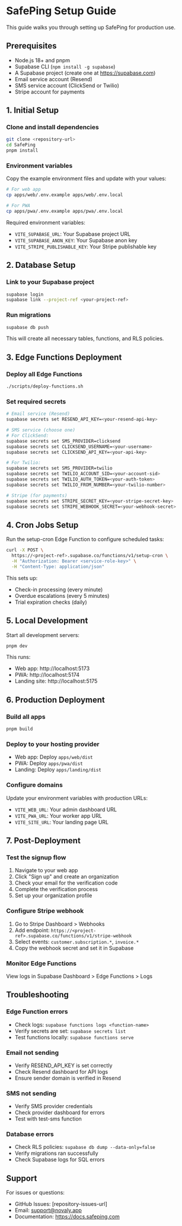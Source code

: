 # SafePing Setup Guide

This guide walks you through setting up SafePing for production use.

## Prerequisites

- Node.js 18+ and pnpm
- Supabase CLI (`npm install -g supabase`)
- A Supabase project (create one at https://supabase.com)
- Email service account (Resend)
- SMS service account (ClickSend or Twilio)
- Stripe account for payments

## 1. Initial Setup

### Clone and install dependencies
```bash
git clone <repository-url>
cd SafePing
pnpm install
```

### Environment variables
Copy the example environment files and update with your values:

```bash
# For web app
cp apps/web/.env.example apps/web/.env.local

# For PWA
cp apps/pwa/.env.example apps/pwa/.env.local
```

Required environment variables:
- `VITE_SUPABASE_URL`: Your Supabase project URL
- `VITE_SUPABASE_ANON_KEY`: Your Supabase anon key
- `VITE_STRIPE_PUBLISHABLE_KEY`: Your Stripe publishable key

## 2. Database Setup

### Link to your Supabase project
```bash
supabase login
supabase link --project-ref <your-project-ref>
```

### Run migrations
```bash
supabase db push
```

This will create all necessary tables, functions, and RLS policies.

## 3. Edge Functions Deployment

### Deploy all Edge Functions
```bash
./scripts/deploy-functions.sh
```

### Set required secrets
```bash
# Email service (Resend)
supabase secrets set RESEND_API_KEY=<your-resend-api-key>

# SMS service (choose one)
# For ClickSend:
supabase secrets set SMS_PROVIDER=clicksend
supabase secrets set CLICKSEND_USERNAME=<your-username>
supabase secrets set CLICKSEND_API_KEY=<your-api-key>

# For Twilio:
supabase secrets set SMS_PROVIDER=twilio
supabase secrets set TWILIO_ACCOUNT_SID=<your-account-sid>
supabase secrets set TWILIO_AUTH_TOKEN=<your-auth-token>
supabase secrets set TWILIO_FROM_NUMBER=<your-twilio-number>

# Stripe (for payments)
supabase secrets set STRIPE_SECRET_KEY=<your-stripe-secret-key>
supabase secrets set STRIPE_WEBHOOK_SECRET=<your-webhook-secret>
```

## 4. Cron Jobs Setup

Run the setup-cron Edge Function to configure scheduled tasks:

```bash
curl -X POST \
  https://<project-ref>.supabase.co/functions/v1/setup-cron \
  -H "Authorization: Bearer <service-role-key>" \
  -H "Content-Type: application/json"
```

This sets up:
- Check-in processing (every minute)
- Overdue escalations (every 5 minutes)
- Trial expiration checks (daily)

## 5. Local Development

Start all development servers:
```bash
pnpm dev
```

This runs:
- Web app: http://localhost:5173
- PWA: http://localhost:5174
- Landing site: http://localhost:5175

## 6. Production Deployment

### Build all apps
```bash
pnpm build
```

### Deploy to your hosting provider
- Web app: Deploy `apps/web/dist`
- PWA: Deploy `apps/pwa/dist`
- Landing: Deploy `apps/landing/dist`

### Configure domains
Update your environment variables with production URLs:
- `VITE_WEB_URL`: Your admin dashboard URL
- `VITE_PWA_URL`: Your worker app URL
- `VITE_SITE_URL`: Your landing page URL

## 7. Post-Deployment

### Test the signup flow
1. Navigate to your web app
2. Click "Sign up" and create an organization
3. Check your email for the verification code
4. Complete the verification process
5. Set up your organization profile

### Configure Stripe webhook
1. Go to Stripe Dashboard > Webhooks
2. Add endpoint: `https://<project-ref>.supabase.co/functions/v1/stripe-webhook`
3. Select events: `customer.subscription.*`, `invoice.*`
4. Copy the webhook secret and set it in Supabase

### Monitor Edge Functions
View logs in Supabase Dashboard > Edge Functions > Logs

## Troubleshooting

### Edge Function errors
- Check logs: `supabase functions logs <function-name>`
- Verify secrets are set: `supabase secrets list`
- Test functions locally: `supabase functions serve`

### Email not sending
- Verify RESEND_API_KEY is set correctly
- Check Resend dashboard for API logs
- Ensure sender domain is verified in Resend

### SMS not sending
- Verify SMS provider credentials
- Check provider dashboard for errors
- Test with test-sms function

### Database errors
- Check RLS policies: `supabase db dump --data-only=false`
- Verify migrations ran successfully
- Check Supabase logs for SQL errors

## Support

For issues or questions:
- GitHub Issues: [repository-issues-url]
- Email: support@novaly.app
- Documentation: https://docs.safeping.com